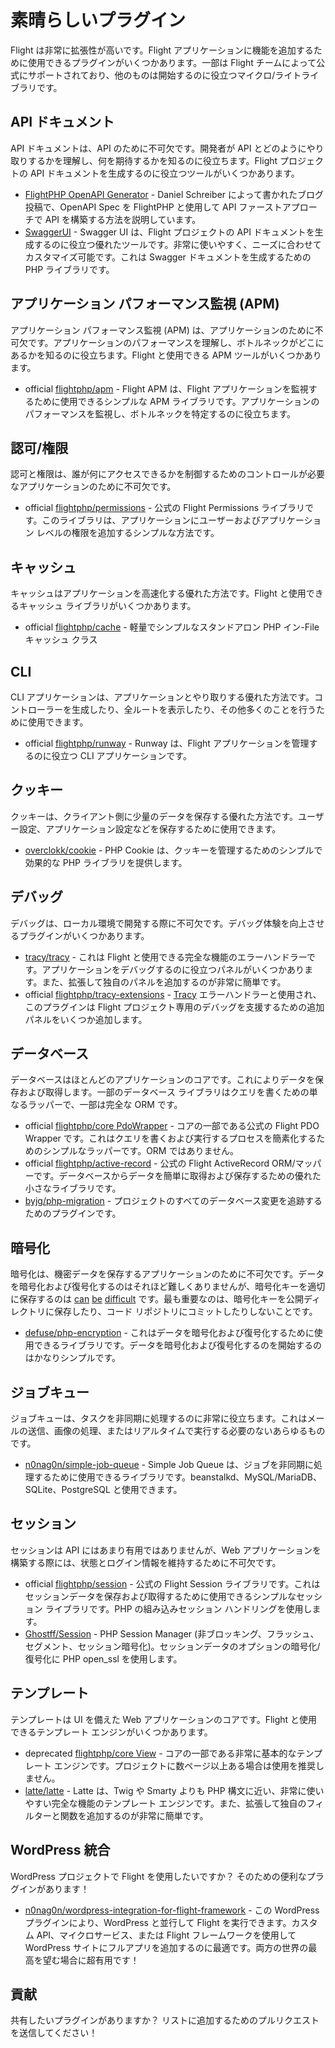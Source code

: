 # 素晴らしいプラグイン

Flight は非常に拡張性が高いです。Flight アプリケーションに機能を追加するために使用できるプラグインがいくつかあります。一部は Flight チームによって公式にサポートされており、他のものは開始するのに役立つマイクロ/ライトライブラリです。

## API ドキュメント

API ドキュメントは、API のために不可欠です。開発者が API とどのようにやり取りするかを理解し、何を期待するかを知るのに役立ちます。Flight プロジェクトの API ドキュメントを生成するのに役立つツールがいくつかあります。

- [FlightPHP OpenAPI Generator](https://dev.to/danielsc/define-generate-and-implement-an-api-first-approach-with-openapi-generator-and-flightphp-1fb3) - Daniel Schreiber によって書かれたブログ投稿で、OpenAPI Spec を FlightPHP と使用して API ファーストアプローチで API を構築する方法を説明しています。
- [SwaggerUI](https://github.com/zircote/swagger-php) - Swagger UI は、Flight プロジェクトの API ドキュメントを生成するのに役立つ優れたツールです。非常に使いやすく、ニーズに合わせてカスタマイズ可能です。これは Swagger ドキュメントを生成するための PHP ライブラリです。

## アプリケーション パフォーマンス監視 (APM)

アプリケーション パフォーマンス監視 (APM) は、アプリケーションのために不可欠です。アプリケーションのパフォーマンスを理解し、ボトルネックがどこにあるかを知るのに役立ちます。Flight と使用できる APM ツールがいくつかあります。
- <span class="badge bg-primary">official</span> [flightphp/apm](/awesome-plugins/apm) - Flight APM は、Flight アプリケーションを監視するために使用できるシンプルな APM ライブラリです。アプリケーションのパフォーマンスを監視し、ボトルネックを特定するのに役立ちます。

## 認可/権限

認可と権限は、誰が何にアクセスできるかを制御するためのコントロールが必要なアプリケーションのために不可欠です。

- <span class="badge bg-primary">official</span> [flightphp/permissions](/awesome-plugins/permissions) - 公式の Flight Permissions ライブラリです。このライブラリは、アプリケーションにユーザーおよびアプリケーション レベルの権限を追加するシンプルな方法です。 

## キャッシュ

キャッシュはアプリケーションを高速化する優れた方法です。Flight と使用できるキャッシュ ライブラリがいくつかあります。

- <span class="badge bg-primary">official</span> [flightphp/cache](/awesome-plugins/php-file-cache) - 軽量でシンプルなスタンドアロン PHP イン-File キャッシュ クラス

## CLI

CLI アプリケーションは、アプリケーションとやり取りする優れた方法です。コントローラーを生成したり、全ルートを表示したり、その他多くのことを行うために使用できます。

- <span class="badge bg-primary">official</span> [flightphp/runway](/awesome-plugins/runway) - Runway は、Flight アプリケーションを管理するのに役立つ CLI アプリケーションです。

## クッキー

クッキーは、クライアント側に少量のデータを保存する優れた方法です。ユーザー設定、アプリケーション設定などを保存するために使用できます。

- [overclokk/cookie](/awesome-plugins/php-cookie) - PHP Cookie は、クッキーを管理するためのシンプルで効果的な PHP ライブラリを提供します。

## デバッグ

デバッグは、ローカル環境で開発する際に不可欠です。デバッグ体験を向上させるプラグインがいくつかあります。

- [tracy/tracy](/awesome-plugins/tracy) - これは Flight と使用できる完全な機能のエラーハンドラーです。アプリケーションをデバッグするのに役立つパネルがいくつかあります。また、拡張して独自のパネルを追加するのが非常に簡単です。
- <span class="badge bg-primary">official</span> [flightphp/tracy-extensions](/awesome-plugins/tracy-extensions) - [Tracy](/awesome-plugins/tracy) エラーハンドラーと使用され、このプラグインは Flight プロジェクト専用のデバッグを支援するための追加パネルをいくつか追加します。

## データベース

データベースはほとんどのアプリケーションのコアです。これによりデータを保存および取得します。一部のデータベース ライブラリはクエリを書くための単なるラッパーで、一部は完全な ORM です。

- <span class="badge bg-primary">official</span> [flightphp/core PdoWrapper](/learn/pdo-wrapper) - コアの一部である公式の Flight PDO Wrapper です。これはクエリを書くおよび実行するプロセスを簡素化するためのシンプルなラッパーです。ORM ではありません。
- <span class="badge bg-primary">official</span> [flightphp/active-record](/awesome-plugins/active-record) - 公式の Flight ActiveRecord ORM/マッパーです。データベースからデータを簡単に取得および保存するための優れた小さなライブラリです。
- [byjg/php-migration](/awesome-plugins/migrations) - プロジェクトのすべてのデータベース変更を追跡するためのプラグインです。

## 暗号化

暗号化は、機密データを保存するアプリケーションのために不可欠です。データを暗号化および復号化するのはそれほど難しくありませんが、暗号化キーを適切に保存するのは [can](https://stackoverflow.com/questions/6767839/where-should-i-store-an-encryption-key-for-php#:~:text=Write%20a%20php%20config%20file%20and%20store%20it,folder%20is%20not%20accessible%20to%20the%20end%20user.) [be](https://www.reddit.com/r/PHP/comments/luqsn/the_encryption_key_where_do_you_store_it/) [difficult](https://security.stackexchange.com/questions/48047/location-to-store-an-encryption-key) です。最も重要なのは、暗号化キーを公開ディレクトリに保存したり、コード リポジトリにコミットしたりしないことです。

- [defuse/php-encryption](/awesome-plugins/php-encryption) - これはデータを暗号化および復号化するために使用できるライブラリです。データを暗号化および復号化するのを開始するのはかなりシンプルです。

## ジョブキュー

ジョブキューは、タスクを非同期に処理するのに非常に役立ちます。これはメールの送信、画像の処理、またはリアルタイムで実行する必要のないあらゆるものです。

- [n0nag0n/simple-job-queue](/awesome-plugins/simple-job-queue) - Simple Job Queue は、ジョブを非同期に処理するために使用できるライブラリです。beanstalkd、MySQL/MariaDB、SQLite、PostgreSQL と使用できます。

## セッション

セッションは API にはあまり有用ではありませんが、Web アプリケーションを構築する際には、状態とログイン情報を維持するために不可欠です。

- <span class="badge bg-primary">official</span> [flightphp/session](/awesome-plugins/session) - 公式の Flight Session ライブラリです。これはセッションデータを保存および取得するために使用できるシンプルなセッション ライブラリです。PHP の組み込みセッション ハンドリングを使用します。
- [Ghostff/Session](/awesome-plugins/ghost-session) - PHP Session Manager (非ブロッキング、フラッシュ、セグメント、セッション暗号化)。セッションデータのオプションの暗号化/復号化に PHP open_ssl を使用します。

## テンプレート

テンプレートは UI を備えた Web アプリケーションのコアです。Flight と使用できるテンプレート エンジンがいくつかあります。

- <span class="badge bg-warning">deprecated</span> [flightphp/core View](/learn#views) - コアの一部である非常に基本的なテンプレート エンジンです。プロジェクトに数ページ以上ある場合は使用を推奨しません。
- [latte/latte](/awesome-plugins/latte) - Latte は、Twig や Smarty よりも PHP 構文に近い、非常に使いやすい完全な機能のテンプレート エンジンです。また、拡張して独自のフィルターと関数を追加するのが非常に簡単です。

## WordPress 統合

WordPress プロジェクトで Flight を使用したいですか？ そのための便利なプラグインがあります！

- [n0nag0n/wordpress-integration-for-flight-framework](/awesome-plugins/n0nag0n_wordpress) - この WordPress プラグインにより、WordPress と並行して Flight を実行できます。カスタム API、マイクロサービス、または Flight フレームワークを使用して WordPress サイトにフルアプリを追加するのに最適です。両方の世界の最高を望む場合に超有用です！

## 貢献

共有したいプラグインがありますか？ リストに追加するためのプルリクエストを送信してください！